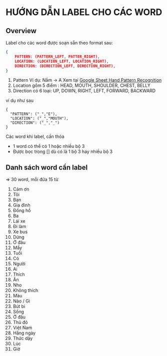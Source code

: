 # HƯỚNG DẪN LABEL CHO CÁC WORD

## Overview
Label cho các word được soạn sẵn theo format sau:

```json
{
    PATTERN: (PATTERN_LEFT, PATTER_RIGHT),
    LOCATION: (LOCATION_LEFT, LOCATION_RIGHT),
    DIRECTION: (DIRECTION_LEFT, DIRECTION_RIGHT), 
}
```

1. Pattern
Ví dụ: Nắm -> A
Xem tại [Google Sheet Hand Pattern Recognition](https://docs.google.com/spreadsheets/d/1wobS-_RUlKgN6tjd2wrLGVjX33iymA9AYrqemFEQlEI/edit?usp=sharing)
2. Location gồm 5 điểm : HEAD, MOUTH, SHOULDER, CHEST, BELLY
3. Direction có 6 loại: UP, DOWN, RIGHT, LEFT, FORWARD, BACKWARD

ví dụ như sau
```
{ 
  "PATTERN": ("_","E"),
  "LOCATION": ("_","MOUTH"),
  "DIRECTION": ("_","_") 
}
```

Các word khi label, cần thỏa
- 1 word có thể có 1 hoặc nhiều bộ 3
- Được bọc trong [] dù có là 1 bộ 3 hay nhiều bộ 3

## Danh sách word cần label
=> 30 word, mỗi đứa 15 từ
1. Cảm ơn
1. Tôi
1. Bạn
1. Gia đình
1. Đồng hồ
1. Ba
1. Lái xe
1. Đi làm
1. Xe bus
1. Dừng
1. Ở đâu
1. Mấy
1. Tuổi
1. Có
1. Người
1. Ai
1. Thích
1. Ăn 
1. Nho
1. Không thích
1. Màu
1. Nào / Gì
1. Bút bi
1. Sống
1. Ở đâu
1. Thủ đô
1. Việt Nam
1. Hằng ngày
1. Thức dậy
1. Lúc
1. Giờ
